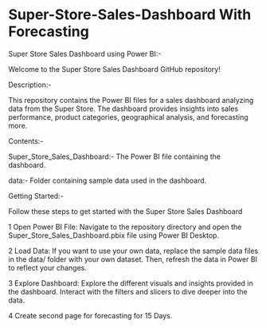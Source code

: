 # Super-Store-Sales-Dashboard With Forecasting


Super Store Sales Dashboard using Power BI:-


Welcome to the Super Store Sales Dashboard GitHub repository!

Description:-


This repository contains the Power BI files for a sales dashboard analyzing data from the Super Store. The dashboard provides insights into sales performance, product categories, geographical analysis, and  forecasting more.

Contents:-


Super_Store_Sales_Dashboard:- The Power BI file containing the dashboard.


data:- Folder containing sample data used in the dashboard.


Getting Started:-


Follow these steps to get started with the Super Store Sales Dashboard

1 Open Power BI File: Navigate to the repository directory and open the Super_Store_Sales_Dashboard.pbix file using Power BI Desktop.

2 Load Data: If you want to use your own data, replace the sample data files in the data/ folder with your own dataset. Then, refresh the data in Power BI to reflect your changes.


3 Explore Dashboard: Explore the different visuals and insights provided in the dashboard. Interact with the filters and slicers to dive deeper into the data.

4 Create second page for forecasting for 15 Days.


